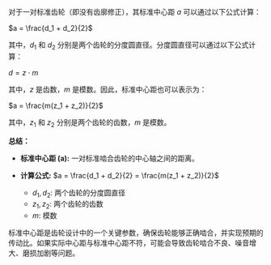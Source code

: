 对于一对标准齿轮（即没有齿廓修正），其标准中心距 $a$ 可以通过以下公式计算：

$a = \frac{d_1 + d_2}{2}$

其中，$d_1$ 和 $d_2$ 分别是两个齿轮的分度圆直径。分度圆直径可以通过以下公式计算：

$d = z \cdot m$

其中，$z$ 是齿数，$m$ 是模数。因此，标准中心距也可以表示为：

$a = \frac{m(z_1 + z_2)}{2}$

其中，$z_1$ 和 $z_2$ 分别是两个齿轮的齿数，$m$ 是模数。

**总结：**

*   **标准中心距 (a):** 一对标准啮合齿轮的中心轴之间的距离。




*   **计算公式:** $a = \frac{d_1 + d_2}{2} = \frac{m(z_1 + z_2)}{2}$
    *   $d_1, d_2$: 两个齿轮的分度圆直径
    *   $z_1, z_2$: 两个齿轮的齿数
    *   $m$: 模数

标准中心距是齿轮设计中的一个关键参数，确保齿轮能够正确啮合，并实现预期的传动比。如果实际中心距与标准中心距不符，可能会导致齿轮啮合不良、噪音增大、磨损加剧等问题。
